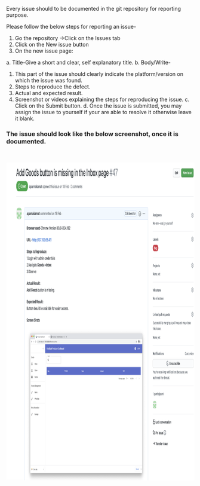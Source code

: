 Every issue should to be documented in the git repository for reporting purpose.

Please follow the below steps for reporting an issue-

1. Go the repository ->Click on the Issues tab
2. Click on the New issue button
3. On the new issue page:
      
 a. Title-Give a short and clear, self explanatory title.
 b. Body/Write- 

  1. This part of the issue should clearly indicate the platform/version on which the issue was found.
  2. Steps to reproduce the defect.
  3. Actual and expected result.
  4. Screenshot or videos explaining the steps for reproducing the issue.
 c. Click on the Submit button.
 d. Once the issue is submitted, you may assign the issue to yourself if your are able to resolve it otherwise leave it blank.

     
   ### The issue should look like the below screenshot, once it is documented.
   &nbsp;

   <img src="https://github.com/NutriSafe-DLT/nutrisafe/blob/documentation-cleanup-and-update/assets/images/Issue%20screenshot.png" alt="Issue"
	 title="Issue" width="900" height="850" />

 